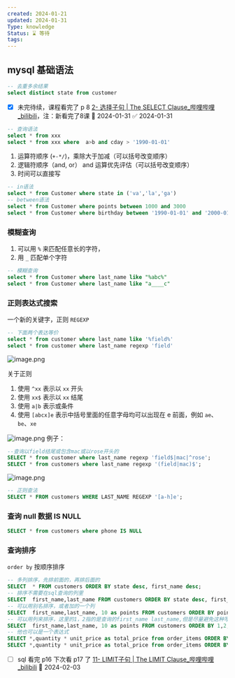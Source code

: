 ```yaml
---
created: 2024-01-21
updated: 2024-01-31
Type: knowledge
Status: ⌛️ 等待
tags:
---
```

## mysql 基础语法

```sql
-- 去重多余结果
select distinct state from customer
```
- [x] 未完待续，课程看完了 p 8  [2- 选择子句 | The SELECT Clause\_哔哩哔哩\_bilibili](https://bilibili.com/video/BV1UE41147KC/?p=8&spm_id_from=pageDriver&vd_source=eb319c6e317591be75da0554d1d79e3a)，注：新看完了8课 📅 2024-01-31 ✅ 2024-01-31
```sql
-- 查询语法
select * from xxx
select * from xxx where  a>b and cday > '1990-01-01'

```
1. 运算符顺序 (`+-*/`)，乘除大于加减（可以括号改变顺序）
2. 逻辑符顺序（and, or） and 运算优先评估（可以括号改变顺序）
3. 时间可以直接写

```sql
-- in语法
select * from Customer where state in ('va','la','ga')
-- between语法
select * from Customer where points between 1000 and 3000
select * from Customer where birthday between '1990-01-01' and '2000-01-01'

```

### 模糊查询
1. 可以用 `%` 来匹配任意长的字符，
2. 用 `_` 匹配单个字符
```sql
-- 模糊查询
select * from Customer where last_name like "%abc%" 
select * from Customer where last_name like "a____c" 
```

### 正则表达式搜索
一个新的关键字，正则 `REGEXP`
```sql
-- 下面两个表达等价
select * from customer where last_name like '%field%'
select * from customer where last_name regexp 'field'

```
![image.png](https://obsidian-pic-1317906728.cos.ap-nanjing.myqcloud.com/obsidian/20240131212858.png)

关于正则
1. 使用 `^xx` 表示以 `xx` 开头 
2. 使用 `xx$` 表示以 `xx` 结尾
3. 使用 `a|b` 表示或条件
4. 使用 `[abcx]e` 表示中括号里面的任意字母均可以出现在 e 前面，例如 `ae`、`be`、`xe`

![image.png](https://obsidian-pic-1317906728.cos.ap-nanjing.myqcloud.com/obsidian/20240131214544.png)
例子：
```sql
--查询以field结尾或包含mac或以rose开头的
SELECT * from customer where last_name regexp 'field$|mac|^rose';
SELECT * from customers where last_name regexp '(field|mac)$';
```
![image.png](https://obsidian-pic-1317906728.cos.ap-nanjing.myqcloud.com/obsidian/20240131214045.png)

```sql
-- 正则查法
SELECT * FROM customers WHERE LAST_NAME REGEXP '[a-h]e';
```

### 查询 null 数据 IS NULL
```SQL
SELECT * from customers where phone IS NULL
```

### 查询排序
`order by` 按顺序排序
```sql
-- 多列排序，先排前面的，再排后面的
SELECT  * FROM customers ORDER BY state desc, first_name desc;
-- 排序不需要在sql查询的列里
SELECT  first_name,last_name FROM customers ORDER BY state desc, first_name desc;
-- 可以用别名排序，或者加的一个列
SELECT  first_name,last_name, 10 as points FROM customers ORDER BY points, state desc;
-- 可以用列来排序，这里的1，2指的是查询的first_name last_name,但是尽量避免这种写法，防止前面查询的顺序会变换导致查询的顺序变化
SELECT  first_name,last_name, 10 as points FROM customers ORDER BY 1,2;
-- 他也可以是一个表达式
SELECT *,quantity * unit_price as total_price from order_items ORDER BY quantity * unit_price;
SELECT *,quantity * unit_price as total_price from order_items ORDER BY total_price;
```

- [ ] sql 看完 p16 下次看 p17 了 [11- LIMIT子句 | The LIMIT Clause\_哔哩哔哩\_bilibili](https://www.bilibili.com/video/BV1UE41147KC/?p=17&spm_id_from=pageDriver&vd_source=eb319c6e317591be75da0554d1d79e3a) 📅 2024-02-03

